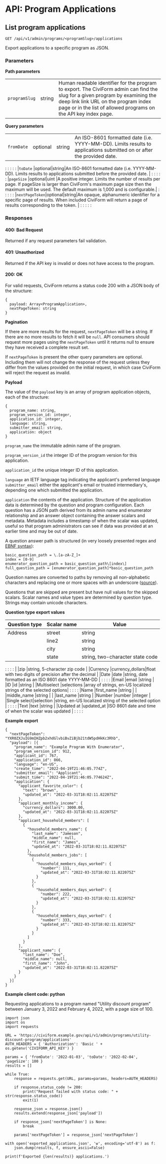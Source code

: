 # API: Program Applications

## List program applications

`GET /api/v1/admin/programs/<programSlug>/applications`

Export applications to a specific program as JSON.

### Parameters

**Path parameters**

|             |      |                                                                                                                                                                                                                                         |
|-------------|------|-----------------------------------------------------------------------------------------------------------------------------------------------------------------------------------------------------------------------------------------|
|`programSlug`|string|Human readable identifier for the program to export. The CiviForm admin can find the slug for a given program by examining the deep link link URL on the program index page or in the list of allowed programs on the API key index page.|


**Query parameters**

|               |        |      |                                                                                                                                                                                                   |
|---------------|--------|------|---------------------------------------------------------------------------------------------------------------------------------------------------------------------------------------------------|
|`fromDate`     |optional|string|An ISO-8601 formatted date (i.e. YYYY-MM-DD). Limits results to applications submitted on or after the provided date.                                                                              |
:               :        :      :                                                                                                                                                                                                   :
|`toDate`       |optional|string|An ISO-8601 formatted date (i.e. YYYY-MM-DD). Limits results to applications submitted before the provided date.                                                                                   |
:               :        :      :                                                                                                                                                                                                   :
|`pageSize`     |optional|uint  |A positive integer. Limits the number of results per page. If pageSize is larger than CiviForm's maximum page size then the maximum will be used. The default maximum is 1,000 and is configurable.|
:               :        :      :                                                                                                                                                                                                   :
|`nextPageToken`|optional|string|An opaque, alphanumeric identifier for a specific page of results. When included CiviForm will return a page of results corresponding to the token.                                                |
:               :        :      :                                                                                                                                                                                                   :

### Responses

#### **400: Bad Request**

Returned if any request parameters fail validation.

#### **401: Unauthorized**

Returned if the API key is invalid or does not have access to the program.

#### **200: OK**

For valid requests, CiviForm returns a status code 200 with a JSON body of the structure:

```
{
  payload: Array<ProgramApplication>,
  nextPageToken: string
}
```

**Pagination**

If there are more results for the request, `nextPageToken` will be a string. If there are no more results to fetch it will be `null`. API consumers should request more pages using the `nextPageToken` until it returns null to ensure they have received a complete result set.

If `nextPageToken` is present the other query parameters are optional. Including them will not change the response of the request unless they differ from the values provided on the initial request, in which case CiviForm will reject the request as invalid.

**Payload**

The value of the `payload` key is an array of program application objects, each of the structure:

```
{
  program_name: string,
  program_version_id: integer,
  application_id: integer,
  language: string,
  submitter_email: string,
  application: object
}
```

`program_name` the immutable admin name of the program.

`program_version_id` the integer ID of the program version for this application.

`application_id` the unique integer ID of this application.

`language` an IETF language tag indicating the applicant's preferred language
`submitter_email` either the applicant's email or trusted intermediary's, depending one which submitted the application.

`application` the contents of the application. Structure of the application data is determined by the question and program configuration. Each question has a JSON path derived from its admin name and enumerator relationship and an answer object containing the answer scalars and metadata. Metadata includes a timestamp of when the scalar was updated, useful so that program administrators can see if data was provided at an earlier time and may be out of date.

A question answer path is structured (in very loosely presented regex and [EBNF syntax](https://en.wikipedia.org/wiki/Extended_Backus%E2%80%93Naur_form)):

```
basic_question_path = \.[a-zA-Z_]+
index = [0-9]
enumerator_question_path = basic_question_path\[index\]
full_question_path = [enumerator_question_path]*basic_question_path
```

Question names are converted to paths by removing all non-alphabetic characters and replacing one or more spaces with an underscore ([source](https://github.com/seattle-uat/civiform/blob/main/universal-application-tool-0.0.1/app/services/question/types/QuestionDefinition.java#L109)).

Questions that are skipped are present but have null values for the skipped scalars. Scalar names and value types are determined by question type. Strings may contain unicode characters.

**Question type export values**

|Question type|Scalar name     |Value                                                            |
|-------------|----------------|-----------------------------------------------------------------|
|Address      |street          |string                                                           |
|             |line2           |string                                                           |
|             |city            |string                                                           |
|             |state           |string, two-character state code                                 |
:             :                :                                                                 :
|             |zip             |string, 5-character zip code                                     |
|Currency     |currency_dollars|float with two digits of precision after the decimal             |
|Date         |date            |string, date formatted as an ISO 8601 date YYYY-MM-DD            |
:             :                :                                                                 :
|Email        |email           |string                                                           |
|ID           |id              |string                                                           |
|Multiselect  |selections      |array of strings, en-US localized strings of the selected options|
:             :                :                                                                 :
|Name         |first_name      |string                                                           |
|             |middle_name     |string                                                           |
|             |last_name       |string                                                           |
|Number       |number          |integer                                                          |
|Single select|selection       |string, en-US localized string of the selected option            |
:             :                :                                                                 :
|Text         |text            |string                                                           |
|Updated at   |updated_at      |ISO 8601 date and time of when the scalar was updated            |
:             :                :                                                                 :

**Example export**

```
{
  "nextPageToken": "YXR0ZXJuIG9mIHZpb2xhdGlvbiBvZiBjb21tdW5pdHkKc3Rhb",
  "payload": [{
    "program_name": "Example Program With Enumerator",
    "program_version_id": 912,
    "applicant_id": 767,
    "application_id": 866,
    "language": "en-US",
    "create_time": "2022-04-19T21:46:05.774Z",
    "submitter_email": "Applicant",
    "submit_time": "2022-04-19T21:46:05.774624Z",
    "application": {
      "applicant_favorite_color": {
        "text": "brown",
        "updated_at": "2022-03-31T18:02:11.822075Z"
      },
      "applicant_monthly_income": {
        "currency_dollars": 3000.00,
        "updated_at": "2022-03-31T18:02:11.822075Z"
      },
      "applicant_household_members": [
        {
          "household_members_name": {
            "last_name": "Jameson",
            "middle_name": null,
            "first_name": "James",
            "updated_at": "2022-03-31T18:02:11.822075Z"
          },
          "household_members_jobs": [
            {
              "household_members_days_worked": {
                "number": 111,
                "updated_at": "2022-03-31T18:02:11.822075Z"
              }
            },
            {
              "household_members_days_worked": {
                "number": 222,
                "updated_at": "2022-03-31T18:02:11.822075Z"
              }
            },
            {
              "household_members_days_worked": {
                "number": 333,
                "updated_at": "2022-03-31T18:02:11.822075Z"
              }
            }
          ]
        }
      ],
      "applicant_name": {
        "last_name": "Doe",
        "middle_name": null,
        "first_name": "John",
        "updated_at": "2022-03-31T18:02:11.822075Z"
      }
    }
  }]
}
```

**Example client code: python**

Requesting applications to a program named "Utility discount program" between January 3, 2022 and February 4, 2022, with a page size of 100.

```
import json
import os
import requests

URL = 'https://civiform.example.gov/api/v1/admin/programs/utility-discount-program/applications'
AUTH_HEADERS = { 'Authorization': 'Basic ' + os.getenv('CIVIFORM_API_KEY') }

params = { 'fromDate': '2022-01-03', 'toDate': '2022-02-04', 'pageSize': 100 }
results = []

while True:
    response = requests.get(URL, params=params, headers=AUTH_HEADERS)

    if response.status_code != 200:
        print("Request failed with status code: " + str(response.status_code))
        exit(1)

    response_json = response.json()
    results.extend(response_json['payload'])

    if response_json['nextPageToken'] is None:
        break

    params['nextPageToken'] = response_json['nextPageToken']

with open('exported_applications.json', 'w', encoding='utf-8') as f:
    json.dump(results, f, ensure_ascii=False)

print(f'Exported {len(results)} applications.')
```
